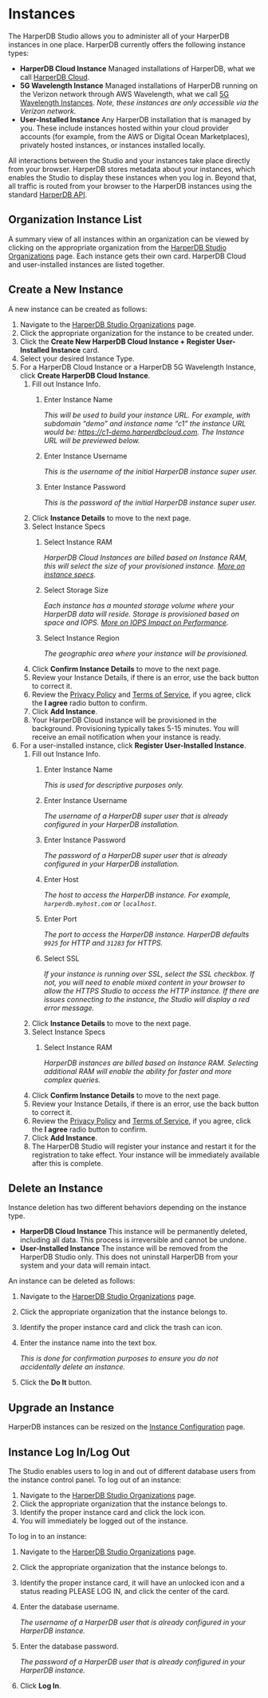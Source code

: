 # Instances

The HarperDB Studio allows you to administer all of your HarperDB instances in one place. HarperDB currently offers the following instance types:

* **HarperDB Cloud Instance** Managed installations of HarperDB, what we call [HarperDB Cloud](../harperdb-cloud/).
* **5G Wavelength Instance** Managed installations of HarperDB running on the Verizon network through AWS Wavelength, what we call [5G Wavelength Instances](../index-1/verizon-5g-wavelength-instances.md). _Note, these instances are only accessible via the Verizon network._
* **User-Installed Instance** Any HarperDB installation that is managed by you. These include instances hosted within your cloud provider accounts (for example, from the AWS or Digital Ocean Marketplaces), privately hosted instances, or instances installed locally.

All interactions between the Studio and your instances take place directly from your browser. HarperDB stores metadata about your instances, which enables the Studio to display these instances when you log in. Beyond that, all traffic is routed from your browser to the HarperDB instances using the standard [HarperDB API](https://api.harperdb.io/).

## Organization Instance List

A summary view of all instances within an organization can be viewed by clicking on the appropriate organization from the [HarperDB Studio Organizations](https://studio.harperdb.io/organizations) page. Each instance gets their own card. HarperDB Cloud and user-installed instances are listed together.

## Create a New Instance

A new instance can be created as follows:

1. Navigate to the [HarperDB Studio Organizations](https://studio.harperdb.io/organizations) page.
2. Click the appropriate organization for the instance to be created under.
3. Click the **Create New HarperDB Cloud Instance + Register User-Installed Instance** card.
4. Select your desired Instance Type.
5. For a HarperDB Cloud Instance or a HarperDB 5G Wavelength Instance, click **Create HarperDB Cloud Instance**.
   1. Fill out Instance Info.
      1.  Enter Instance Name

          _This will be used to build your instance URL. For example, with subdomain “demo” and instance name “c1” the instance URL would be: https://c1-demo.harperdbcloud.com. The Instance URL will be previewed below._
      2.  Enter Instance Username

          _This is the username of the initial HarperDB instance super user._
      3.  Enter Instance Password

          _This is the password of the initial HarperDB instance super user._
   2. Click **Instance Details** to move to the next page.
   3. Select Instance Specs
      1.  Select Instance RAM

          _HarperDB Cloud Instances are billed based on Instance RAM, this will select the size of your provisioned instance._ [_More on instance specs_](../index-1/instance-size-hardware-specs.md)_._
      2.  Select Storage Size

          _Each instance has a mounted storage volume where your HarperDB data will reside. Storage is provisioned based on space and IOPS._ [_More on IOPS Impact on Performance_](../index-1/iops-impact.md)_._
      3.  Select Instance Region

          _The geographic area where your instance will be provisioned._
   4. Click **Confirm Instance Details** to move to the next page.
   5. Review your Instance Details, if there is an error, use the back button to correct it.
   6. Review the [Privacy Policy](https://harperdb.io/legal/privacy-policy/) and [Terms of Service](https://harperdb.io/legal/harperdb-cloud-terms-of-service/), if you agree, click the **I agree** radio button to confirm.
   7. Click **Add Instance**.
   8. Your HarperDB Cloud instance will be provisioned in the background. Provisioning typically takes 5-15 minutes. You will receive an email notification when your instance is ready.
6. For a user-installed instance, click **Register User-Installed Instance**.
   1. Fill out Instance Info.
      1.  Enter Instance Name

          _This is used for descriptive purposes only._
      2.  Enter Instance Username

          _The username of a HarperDB super user that is already configured in your HarperDB installation._
      3.  Enter Instance Password

          _The password of a HarperDB super user that is already configured in your HarperDB installation._
      4.  Enter Host

          _The host to access the HarperDB instance. For example, `harperdb.myhost.com` or `localhost`._
      5.  Enter Port

          _The port to access the HarperDB instance. HarperDB defaults `9925` for HTTP and `31283` for HTTPS._
      6.  Select SSL

          _If your instance is running over SSL, select the SSL checkbox. If not, you will need to enable mixed content in your browser to allow the HTTPS Studio to access the HTTP instance. If there are issues connecting to the instance, the Studio will display a red error message._
   2. Click **Instance Details** to move to the next page.
   3. Select Instance Specs
      1.  Select Instance RAM

          _HarperDB instances are billed based on Instance RAM. Selecting additional RAM will enable the ability for faster and more complex queries._
   4. Click **Confirm Instance Details** to move to the next page.
   5. Review your Instance Details, if there is an error, use the back button to correct it.
   6. Review the [Privacy Policy](https://harperdb.io/legal/privacy-policy/) and [Terms of Service](https://harperdb.io/legal/harperdb-cloud-terms-of-service/), if you agree, click the **I agree** radio button to confirm.
   7. Click **Add Instance**.
   8. The HarperDB Studio will register your instance and restart it for the registration to take effect. Your instance will be immediately available after this is complete.

## Delete an Instance

Instance deletion has two different behaviors depending on the instance type.

* **HarperDB Cloud Instance** This instance will be permanently deleted, including all data. This process is irreversible and cannot be undone.
* **User-Installed Instance** The instance will be removed from the HarperDB Studio only. This does not uninstall HarperDB from your system and your data will remain intact.

An instance can be deleted as follows:

1. Navigate to the [HarperDB Studio Organizations](https://studio.harperdb.io/organizations) page.
2. Click the appropriate organization that the instance belongs to.
3. Identify the proper instance card and click the trash can icon.
4.  Enter the instance name into the text box.

    _This is done for confirmation purposes to ensure you do not accidentally delete an instance._
5. Click the **Do It** button.

## Upgrade an Instance

HarperDB instances can be resized on the [Instance Configuration](instance-configuration.md) page.

## Instance Log In/Log Out

The Studio enables users to log in and out of different database users from the instance control panel. To log out of an instance:

1. Navigate to the [HarperDB Studio Organizations](https://studio.harperdb.io/organizations) page.
2. Click the appropriate organization that the instance belongs to.
3. Identify the proper instance card and click the lock icon.
4. You will immediately be logged out of the instance.

To log in to an instance:

1. Navigate to the [HarperDB Studio Organizations](https://studio.harperdb.io/organizations) page.
2. Click the appropriate organization that the instance belongs to.
3. Identify the proper instance card, it will have an unlocked icon and a status reading PLEASE LOG IN, and click the center of the card.
4.  Enter the database username.

    _The username of a HarperDB user that is already configured in your HarperDB instance._
5.  Enter the database password.

    _The password of a HarperDB user that is already configured in your HarperDB instance._
6. Click **Log In**.
